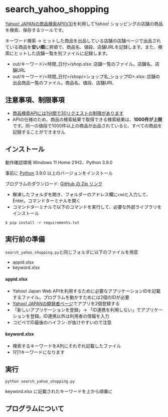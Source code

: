 # search_yahoo_shopping
[Yahoo! JAPANの商品検索API(V3)](https://developer.yahoo.co.jp/webapi/shopping/shopping/v3/itemsearch.html)を利用してYahoo! ショッピングの店舗の商品を検索、保存するツールです。

キーワード検索 → ヒットした商品を出品している店舗の店舗ページで出品されている商品を**安い順**に昇順で、商品名、値段、店舗URLを記録します。また、検索にヒットした店舗一覧を別ファイルに記録します。

* out/キーワード/<時間_日付>/shop.xlsx: 店舗一覧のファイル。店舗名、店舗URL
* out/キーワード/<時間_日付>/shop/<ショップ名_ショップID>.xlsx: 店舗の出品商品一覧のファイル。商品名、値段、店舗URL

## 注意事項、制限事項
* [商品検索APIには1分間で30リクエストの制限があります](商品検索APIには1分間で30リクエストの制限があります)
* APIの仕様のため、商品の検索結果で取得できる検索結果は、**1000件が上限**です。同一の値段で1000件以上の商品が出品されていると、すべての商品を記録することができません

## インストール

動作確認環境 Windows 11 Home 21H2、Python 3.9.0

事前に [Python](https://www.python.org/) 3.9.0 以上のバージョンをインストール

プログラムのダウンロード: [GitHub の Zip リンク](https://github.com/amaga38/search_yahoo_shopping/archive/refs/heads/main.zip)

- 解凍したフォルダを開き、フォルダーのアドレス欄に`cmd`と入力して、Enter。コマンドターミナルを開く
- コマンドターミナルで以下のコマンドを実行して、必要な外部ライブラリをインストール

```
$ pip install -r requirements.txt
```

## 実行前の準備
`search_yahoo_shopping.py`と同じフォルダに以下のファイルを用意
* appid.xlsx
* keyword.xlsx

#### appid.xlsx
* Yahoo! Japan Web APIを利用するために必要なアプリケーションIDを記載するファイル。プログラムを動かすためには2個のIDが必要
* [Yahoo! JAPANの開発者ページ](https://e.developer.yahoo.co.jp/dashboard/)でアプリを2個登録する
* 「新しいアプリケーションを登録」→ 「ID連携を利用しない」でアプリケーションを登録。ID連携以外は利用者の情報を入力
* コピペでID最後のハイフン`-`が抜けやすいので注意

#### keyword.xlsx
* 検索するキーワードをA列にそれぞれ記載したファイル
* 1行1キーワードになります


## 実行

```
python search_yahoo_shopping.py
```

keyword.xlsx に記載されたキーワードを上から順番に

## プログラムについて

